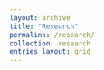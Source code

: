 ```yaml
---
layout: archive
title: "Research"
permalink: /research/
collection: research
entries_layout: grid
---
```

